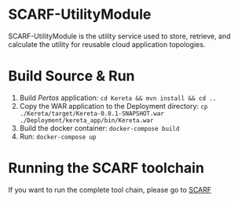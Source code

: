 # SCARF-UtilityModule 
SCARF-UtilityModule is the utility service used to store, retrieve, and calculate the utility for reusable cloud application topologies.

# Build Source & Run
1. Build *Pertos* application: `cd Kereta && mvn install && cd ..`
2. Copy the WAR application to the Deployment directory: `cp ./Kereta/target/Kereta-0.0.1-SNAPSHOT.war ./Deployment/kereta_app/bin/Kereta.war`
3. Build the docker container: `docker-compose build`
4. Run: `docker-compose up`

# Running the SCARF toolchain
If you want to run the complete tool chain, please go to [SCARF](https://github.com/sgomezsaez/SCARF)